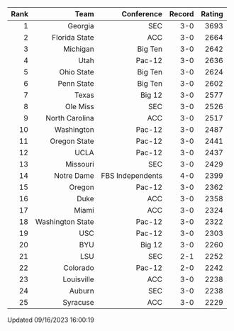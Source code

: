 | Rank  | Team                 | Conference           | Record   | Rating |
| ---:  | ---:                 | ---:                 | ---:     | ---:   |
| 1     | Georgia              | SEC                  | 3-0      | 3693   |
| 2     | Florida State        | ACC                  | 3-0      | 2664   |
| 3     | Michigan             | Big Ten              | 3-0      | 2642   |
| 4     | Utah                 | Pac-12               | 3-0      | 2636   |
| 5     | Ohio State           | Big Ten              | 3-0      | 2624   |
| 6     | Penn State           | Big Ten              | 3-0      | 2602   |
| 7     | Texas                | Big 12               | 3-0      | 2577   |
| 8     | Ole Miss             | SEC                  | 3-0      | 2526   |
| 9     | North Carolina       | ACC                  | 3-0      | 2517   |
| 10    | Washington           | Pac-12               | 3-0      | 2487   |
| 11    | Oregon State         | Pac-12               | 3-0      | 2441   |
| 12    | UCLA                 | Pac-12               | 3-0      | 2437   |
| 13    | Missouri             | SEC                  | 3-0      | 2429   |
| 14    | Notre Dame           | FBS Independents     | 4-0      | 2399   |
| 15    | Oregon               | Pac-12               | 3-0      | 2362   |
| 16    | Duke                 | ACC                  | 3-0      | 2358   |
| 17    | Miami                | ACC                  | 3-0      | 2324   |
| 18    | Washington State     | Pac-12               | 3-0      | 2322   |
| 19    | USC                  | Pac-12               | 3-0      | 2303   |
| 20    | BYU                  | Big 12               | 3-0      | 2260   |
| 21    | LSU                  | SEC                  | 2-1      | 2252   |
| 22    | Colorado             | Pac-12               | 2-0      | 2242   |
| 23    | Louisville           | ACC                  | 3-0      | 2238   |
| 24    | Auburn               | SEC                  | 3-0      | 2238   |
| 25    | Syracuse             | ACC                  | 3-0      | 2229   |

Updated 09/16/2023 16:00:19
